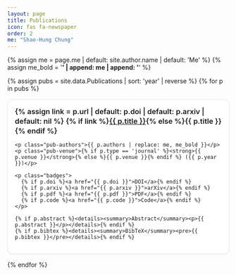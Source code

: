 ```yaml
---
layout: page
title: Publications
icon: fas fa-newspaper
order: 2
me: "Shao-Hung Chung"
---
```


<style>
.pub-list {display:grid; grid-template-columns: repeat(auto-fit, minmax(320px,1fr)); gap: 1rem;}
.pub-card {padding:1rem; border:1px solid #e5e7eb; border-radius:12px; background:#fff; box-shadow:0 1px 2px rgba(0,0,0,.06);}
.pub-title {margin:0 0 .25rem; font-weight:600; line-height:1.35;}
.pub-authors,.pub-venue{margin:.15rem 0; font-size:.95rem; opacity:.9;}
.badges a{display:inline-block; font-size:.8rem; text-decoration:none; border:1px solid #d1d5db; padding:.15rem .5rem; border-radius:999px; margin:.25rem .35rem .1rem 0;}
details{margin-top:.4rem}
</style>

{% assign me = page.me | default: site.author.name | default: 'Me' %}
{% assign me_bold = '<strong>' | append: me | append: '</strong>' %}

<div class="pub-list">
{% assign pubs = site.data.Publications | sort: 'year' | reverse %}
{% for p in pubs %}
  <article class="pub-card">
    <h3 class="pub-title">
      {% assign link = p.url | default: p.doi | default: p.arxiv | default: nil %}
      {% if link %}<a href="{{ link }}" target="_blank" rel="noopener">{{ p.title }}</a>{% else %}{{ p.title }}{% endif %}
    </h3>

    <p class="pub-authors">{{ p.authors | replace: me, me_bold }}</p>
    <p class="pub-venue">{% if p.type == 'journal' %}<strong>{{ p.venue }}</strong>{% else %}{{ p.venue }}{% endif %} ({{ p.year }})</p>

    <p class="badges">
      {% if p.doi %}<a href="{{ p.doi }}">DOI</a>{% endif %}
      {% if p.arxiv %}<a href="{{ p.arxiv }}">arXiv</a>{% endif %}
      {% if p.pdf %}<a href="{{ p.pdf }}">PDF</a>{% endif %}
      {% if p.code %}<a href="{{ p.code }}">Code</a>{% endif %}
    </p>

    {% if p.abstract %}<details><summary>Abstract</summary><p>{{ p.abstract }}</p></details>{% endif %}
    {% if p.bibtex %}<details><summary>BibTeX</summary><pre>{{ p.bibtex }}</pre></details>{% endif %}
  </article>
{% endfor %}
</div>
